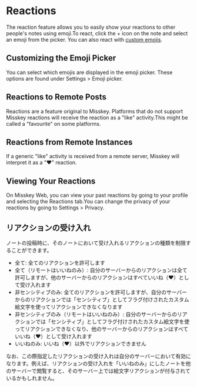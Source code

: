 # Reactions

The reaction feature allows you to easily show your reactions to other people's notes using emoji.To react, click the + icon on the note and select an emoji from the picker. You can also react with [custom emojis](./custom-emoji.md).

## Customizing the Emoji Picker

You can select which emojis are displayed in the emoji picker. These options are found under Settings > Emoji picker.

## Reactions to Remote Posts

Reactions are a feature original to Misskey. Platforms that do not support Misskey reactions will receive the reaction as a "like" activity.This might be called a "favourite" on some platforms.

## Reactions from Remote Instances

If a generic "like" activity is received from a remote server, Misskey will interpret it as a "❤" reaction.

## Viewing Your Reactions

On Misskey Web, you can view your past reactions by going to your profile and selecting the Reactions tab.You can change the privacy of your reactions by going to Settings > Privacy.

## リアクションの受け入れ

ノートの投稿時に、そのノートにおいて受け入れるリアクションの種類を制限することができます。

- 全て: 全てのリアクションを許可します
- 全て（リモートはいいねのみ）: 自分のサーバーからのリアクションは全て許可しますが、他のサーバーからのリアクションはすべていいね（❤）として受け入れます
- 非センシティブのみ: 全てのリアクションを許可しますが、自分のサーバーからのリアクションでは「センシティブ」としてフラグ付けされたカスタム絵文字を使ってリアクションできなくなります
- 非センシティブのみ（リモートはいいねのみ）: 自分のサーバーからのリアクションでは「センシティブ」としてフラグ付けされたカスタム絵文字を使ってリアクションできなくなり、他のサーバーからのリアクションはすべていいね（❤）として受け入れます
- いいねのみ: いいね（❤）以外でリアクションできません

なお、この際指定したリアクションの受け入れは自分のサーバーにおいて有効になります。例えば、リアクションの受け入れを「いいねのみ」にしたノートを他のサーバーで閲覧すると、そのサーバー上では絵文字リアクションが付与されているかもしれません。
